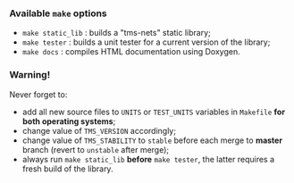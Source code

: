### Available `make` options

* `make static_lib` : builds a "tms-nets" static library;
* `make tester` : builds a unit tester for a current version of the library;
* `make docs` : compiles HTML documentation using Doxygen.



### Warning!

Never forget to:

* add all new source files to `UNITS` or `TEST_UNITS` variables in `Makefile` **for both operating systems**;
* change value of `TMS_VERSION` accordingly;
* change value of `TMS_STABILITY` to `stable` before each merge to **master** branch (revert to `unstable` after merge);
* always run `make static_lib` **before** `make tester`, the latter requires a fresh build of the library.
